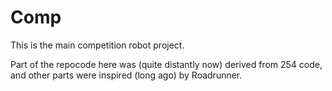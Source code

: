 # Comp

This is the main competition robot project.

Part of the repocode here was (quite distantly now) derived from 254 code, and other parts were inspired (long ago) by Roadrunner.

